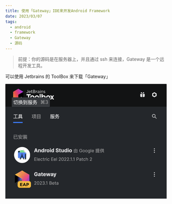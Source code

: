 ```yaml
---
title: 使用「Gateway」IDE来开发Android Framework
date: 2023/03/07
tags:
  - android
  - framework
  - Gateway
  - 源码
---
```


> 前提：你的源码是在服务器上，并且通过 ssh 来连接，Gateway 是一个远程开发工具。

可以使用 Jetbrains 的 ToolBox 来下载「Gateway」

![](https://raw.githubusercontent.com/mikaelzero/ImageSource/main/uPic/WJ142e.png)
